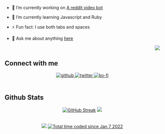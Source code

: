 

- 🔭 I’m currently working on [A reddit video bot](https://github.com/elebumm/RedditVideoMakerBot)
  
- 🌱 I’m currently learning Javascript and Ruby    

- ⚡ Fun fact: I use both tabs and spaces  

- 💬 Ask me about anything [here](https://github.com/JasonLovesDoggo/JasonLovesDoggo/issues)

<a href="https://discord.com/users/511724576674414600">
 <img align="right" src="https://lanyard-profile-readme.vercel.app/api/511724576674414600" /> </a>
<br/>  


## Connect with me  


<div align="center">
<a href="https://github.com/JasonLovesDoggo/JasonLovesDoggo/issues" target="_blank">
<img src=https://img.shields.io/badge/github-%2324292e.svg?&style=for-the-badge&logo=github&logoColor=white alt=github style="margin-bottom: 5px;" />
</a>
<a href="https://twitter.com/JasonLovesDoggo" target="_blank">
<img src=https://img.shields.io/badge/twitter-%2300acee.svg?&style=for-the-badge&logo=twitter&logoColor=white alt=twitter style="margin-bottom: 5px;" />
</a>
</a>  
<a href="https://ko-fi.com/D1D35K2X7"><img src="https://ko-fi.com/img/githubbutton_sm.svg" alt="ko-fi"></a>

</div>  

<br/>  

## Github Stats  
<div align="center"> 
<a href="https://git.io/streak-stats"><img src="http://github-readme-streak-stats.herokuapp.com?user=JasonLovesDoggo&amp;theme=github-dark-blue&amp;hide_border=true" alt="GitHub Streak"></a>

<a href="https://github.com/JasonLovesDoggo">
  <img src="https://github-readme-stats.vercel.app/api?username=JasonLovesDoggo&show_icons=true&hide_border=true&count_private=true&theme=github_dark&include_all_commits=true" /></a>
  </div> 
<br/>  

<br/>  

<div align="center">
<a> <img src="https://komarev.com/ghpvc/?username=JasonLovesDoggo&&style=flat-square" /> </a>
<a href="https://wakatime.com/@2a0d5ea9-c432-4889-9d3c-0d63d2ba0bc8"><img src="https://wakatime.com/badge/user/2a0d5ea9-c432-4889-9d3c-0d63d2ba0bc8.svg?style=flat-square" alt="Total time coded since Jan 7 2022" /></a>
</div>  
 

<br/>  
